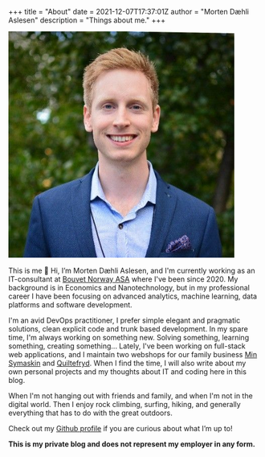 +++
title = "About"
date = 2021-12-07T17:37:01Z
author = "Morten Dæhli Aslesen"
description = "Things about me."
+++

![Morten Dæhli Aslesen](/images/2021/03/this-is-me.jpeg#align-center "This is me")

This is me 👋 Hi, I’m Morten Dæhli Aslesen, and I'm currently working as an IT-consultant at [Bouvet Norway ASA](https://www.bouvet.no) where I've been since 2020. My background is in Economics and Nanotechnology, but in my professional career I have been focusing on advanced analytics, machine learning, data platforms and software development.

I'm an avid DevOps practitioner, I prefer simple elegant and pragmatic solutions, clean explicit code and trunk based development. In my spare time, I'm always working on something new. Solving something, learning something, creating something... Lately, I've been working on full-stack web applications, and I maintain two webshops for our family business [Min Symaskin](https://www.minsymaskin.no) and [Quiltefryd](https://www.quiltefryd.no). When I find the time, I will also write about my own personal projects and my thoughts about IT and coding here in this blog.

When I'm not hanging out with friends and family, and when I'm not in the digital world. Then I enjoy rock climbing, surfing, hiking, and generally everything that has to do with the great outdoors.

Check out my [Github profile](https://github.com/mortendaehli) if you are curious about what I’m up to!

**This is my private blog and does not represent my employer in any form.**
